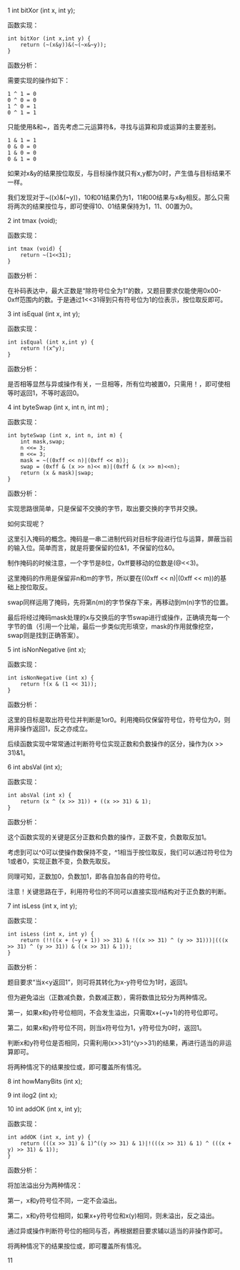 1 int bitXor (int x, int y);

函数实现：

```
int bitXor (int x,int y) {
	return (~(x&y))&(~(~x&~y));
}
```

函数分析：

需要实现的操作如下：

```
1 ^ 1 = 0
0 ^ 0 = 0
1 ^ 0 = 1
0 ^ 1 = 1
```

只能使用&和~，首先考虑二元运算符&，寻找与运算和异或运算的主要差别。

```
1 & 1 = 1
0 & 0 = 0
1 & 0 = 0
0 & 1 = 0
```

如果对x&y的结果按位取反，与目标操作就只有x,y都为0时，产生值与目标结果不一样。

我们发现对于~((x)&(~y))，10和01结果仍为1，11和00结果与x&y相反。那么只需将两次的结果按位与，即可使得10、01结果保持为1，11、00置为0。



2 int tmax (void);

函数实现：

```
int tmax (void) {
	return ~(1<<31);
}
```

函数分析：

在补码表达中，最大正数是“除符号位全为1”的数，又题目要求仅能使用0x00-0xff范围内的数。于是通过1<<31得到只有符号位为1的位表示，按位取反即可。



3 int isEqual (int x, int y);

函数实现：

```
int isEqual (int x,int y) {
	return !(x^y);
}
```

函数分析：

是否相等显然与异或操作有关，一旦相等，所有位均被置0，只需用！，即可使相等时返回1，不等时返回0。



4 int byteSwap (int x, int n, int m) ;

函数实现：

```
int byteSwap (int x, int n, int m) {
	int mask,swap;
	n <<= 3;
	m <<= 3;
	mask = ~((0xff << n)|(0xff << m));
	swap = (0xff & (x >> n)<< m)|(0xff & (x >> m)<<n);
	return (x & mask)|swap;
}
```

函数分析：

实现思路很简单，只是保留不交换的字节，取出要交换的字节并交换。

如何实现呢？

这里引入掩码的概念。掩码是一串二进制代码对目标字段进行位与运算，屏蔽当前的输入位。简单而言，就是将要保留的位&1，不保留的位&0。

制作掩码的时候注意，一个字节是8位，0xff要移动的位数是(@<<3)。

这里掩码的作用是保留非n和m的字节，所以要在((0xff << n)|(0xff << m))的基础上按位取反。

swap同样运用了掩码，先将第n(m)的字节保存下来，再移动到m(n)字节的位置。

最后将经过掩码mask处理的x与交换后的字节swap进行或操作，正确填充每一个字节的值（引用一个比喻，最后一步类似完形填空，mask的作用就像挖空，swap则是找到正确答案）。



5 int isNonNegative (int x);

函数实现：

```
int isNonNegative (int x) {
	return !(x & (1 << 31));
}
```

函数分析：

这里的目标是取出符号位并判断是1or0。利用掩码仅保留符号位，符号位为0，则用非操作返回1，反之亦成立。

后续函数实现中常常通过判断符号位实现正数和负数操作的区分，操作为(x >> 31)&1。



6 int absVal (int x);

函数实现：

```
int absVal (int x) {
	return (x ^ (x >> 31)) + ((x >> 31) & 1);
}
```

函数分析：

这个函数实现的关键是区分正数和负数的操作，正数不变，负数取反加1。

考虑到可以^0可以使操作数保持不变，^1相当于按位取反，我们可以通过符号位为1或者0，实现正数不变，负数先取反。

同理可知，正数加0，负数加1，即各自加各自的符号位。

注意！关键思路在于，利用符号位的不同可以直接实现if结构对于正负数的判断。



7 int isLess (int x, int y);

函数实现：

```
int isLess (int x, int y) {
	return (!!((x + (~y + 1)) >> 31) & !((x >> 31) ^ (y >> 31)))|(((x >> 31) ^ (y >> 31)) & ((x >> 31) & 1));
}
```

函数分析：

题目要求“当x<y返回1”，则可将其转化为x-y符号位为1时，返回1。

但为避免溢出（正数减负数，负数减正数），需将数值比较分为两种情况。

第一，如果x和y符号位相同，不会发生溢出，只需取x+(~y+1)的符号位即可。

第二，如果x和y符号位不同，则当x符号位为1，y符号位为0时，返回1。

判断x和y符号位是否相同，只需利用(x>>31)^(y>>31)的结果，再进行适当的非运算即可。

将两种情况下的结果按位或，即可覆盖所有情况。



8 int howManyBits (int x);



9 int ilog2 (int x);



10 int addOK (int x, int y);

函数实现：

```
int addOK (int x, int y) {
	return (((x >> 31) & 1)^((y >> 31) & 1)|!(((x >> 31) & 1) ^ (((x + y) >> 31) & 1));
}
```

函数分析：

将加法溢出分为两种情况：

第一，x和y符号位不同，一定不会溢出。

第二，x和y符号位相同，如果x+y符号位和x(y)相同，则未溢出，反之溢出。

通过异或操作判断符号位的相同与否，再根据题目要求辅以适当的非操作即可。

将两种情况下的结果按位或，即可覆盖所有情况。



11 
